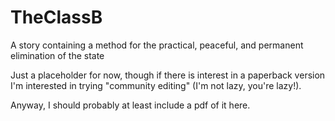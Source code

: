 # TheClassB
A story containing a method for the practical, peaceful, and permanent elimination of the state

Just a placeholder for now, though if there is interest in a paperback version I'm interested in trying "community editing" (I'm not lazy, you're lazy!).

Anyway, I should probably at least include a pdf of it here.
